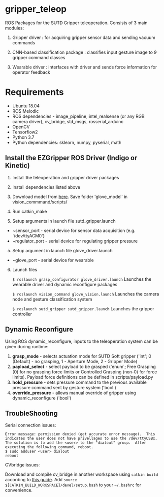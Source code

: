 # gripper_teleop
ROS Packages for the SUTD Gripper teleoperation. Consists of 3 main modules:

1) Gripper driver : for acquiring gripper sensor data and sending vacuum commands

2) CNN-based classification package : classifies input gesture image to 9 gripper command classes

3) Wearable driver : interfaces with driver and sends force information for operator feedback

# Requirements
- Ubuntu 18.04
- ROS Melodic
- ROS dependencies - image_pipeline, intel_realsense (or any RGB camera driver), cv_bridge, std_msgs, rosserial_arduino
- OpenCV
- Tensorflow2
- Python 3.7
- Python dependencies: sklearn, numpy, pyserial, math

## Install the EZGripper ROS Driver (Indigo or Kinetic)

1) Install the teleoperation and gripper driver packages

2) Install dependencies listed above

3) Download model from [here](https://sutdapac-my.sharepoint.com/:f:/g/personal/snehal_jain_sutd_edu_sg/ErB0CbzHe6tGruoOy6DrV70BE9cW2EN_xPpyMtrvBLmUQg?e=GqT1ST). Save folder 'glove_model' in vision_commmand/scripts/

3) Run catkin_make

4) Setup arguments in launch file sutd_gripper.launch
  - ~sensor_port - serial device for sensor data acquisition (e.g. '/dev/ttyACM0')
  - ~regulator_port - serial device for regulating gripper pressure 

5) Setup argument in launch file glove_driver.launch
  - ~glove_port - serial device for wearable
  
6) Launch files 

	`$ roslaunch grasp_configurator glove_driver.launch`
Launches the wearable driver and dynamic reconfigure packages
	  
	`$ roslaunch vision_command glove_vision.launch`
Launches the camera node and gesture classification system
	  
	`$ roslaunch sutd_gripper sutd_gripper.launch`
Launches the gripper controller

## Dynamic Reconfigure

Using ROS dynamic_reconfigure, inputs to the teleoperation system can be given during runtime:

1) **grasp_mode** - selects actuation mode for SUTD Soft gripper ('int'; 0 (Default) - no grasping, 1 - Aperture Mode, 2 - Gripper Mode)
2) **payload_select** - select payload to be grasped ('enum'; Free Grasping (0) for no grasping force limits or Controlled Grasping (non-0) for force limits). Payload force definitions can be defined in scripts/payload.py
3) **hold_pressure** - sets pressure command to the previous available pressure command sent by gesture system ('bool')
4) **override_pressure** - allows manual override of gripper using dynamic_reconfigure ('bool')

## TroubleShooting

Serial connection issues:

	Error message: permission denied (get accurate error message).  This indicates the user does not have privellages to use the /dev/ttyUSBx.  The solution is to add the <user> to the "dialout" group.  After executing the following command, reboot.
	$ sudo adduser <user> dialout
	reboot

CVbridge issues: 

Download and compile cv_bridge in another workspace using `catkin build` according to [this guide](https://cyaninfinite.com/ros-cv-bridge-with-python-3/). Add `source $[CATKIN_BUILD_WORKSPACE]/devel/setup.bash` to your `~/.bashrc` for convenience.
